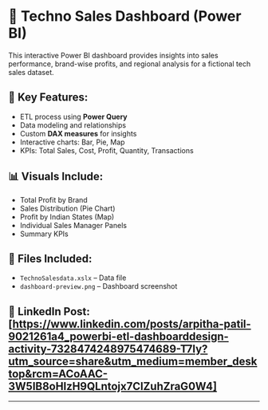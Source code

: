 # 💼 Techno Sales Dashboard (Power BI)

This interactive Power BI dashboard provides insights into sales performance, brand-wise profits, and regional analysis for a fictional tech sales dataset.

## 🔧 Key Features:
- ETL process using **Power Query**
- Data modeling and relationships
- Custom **DAX measures** for insights
- Interactive charts: Bar, Pie, Map
- KPIs: Total Sales, Cost, Profit, Quantity, Transactions

## 📊 Visuals Include:
- Total Profit by Brand
- Sales Distribution (Pie Chart)
- Profit by Indian States (Map)
- Individual Sales Manager Panels
- Summary KPIs

## 📁 Files Included:
- `TechnoSalesdata.xslx` – Data file
- `dashboard-preview.png` – Dashboard screenshot

## 🔗 LinkedIn Post: [https://www.linkedin.com/posts/arpitha-patil-9021261a4_powerbi-etl-dashboarddesign-activity-7328474248975474689-T7Iy?utm_source=share&utm_medium=member_desktop&rcm=ACoAAC-3W5IB8oHlzH9QLntojx7CIZuhZraG0W4]

---
